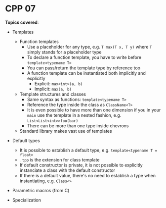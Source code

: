 # CPP 07

**Topics covered**:

- Templates

  - Function templates
    - Use a placeholder for any type, e.g. `T max(T x, T y)` where `T` simply stands for a placeholder type
    - To declare a function template, you have to write before `template<typename T>`
    - You can pass/return the template type by reference too
    - A function template can be instantiated both implicitly and explicitly
      - Explicit: `max<int>(a, b)`
      - Implicit: `max(a, b)`
  - Template structures and classes
    - Same syntax as functions: `template<typename T>`
    - Reference the type inside the class as `ClassName<T>`
    - It is even possible to have more than one dimension if you in your `main` use the template in a nested fashion, e.g. `List<List<int>>foo(bar)`
    - There can be more than one type inside chevrons
  - Standard library makes vast use of templates

- Default types
  - It is possible to establish a default type, e.g. `template<typename T = float>`
  - `.tpp` is the extension for class template
  - If default constructor is private, it is not possible to explicitly instanciate a class with the default constructor
  - If there is a default value, there's no need to establish a type when instantiating, e.g. `Class<>`
- Parametric macros (from C)
- Specialization
